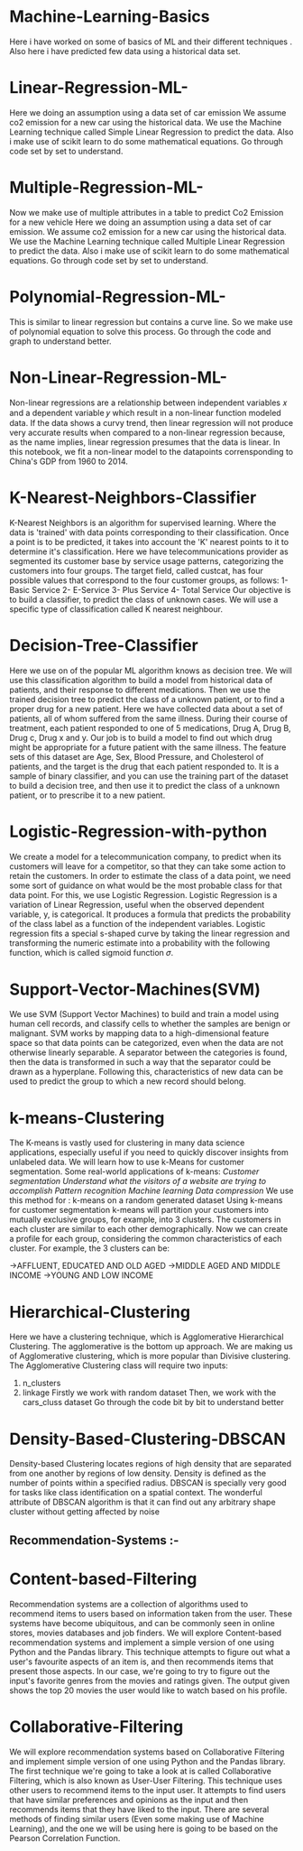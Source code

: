# Machine-Learning-Basics
Here i have worked on some of basics of ML and their different techniques . Also here i have predicted few data using a historical data set.

# Linear-Regression-ML-
Here we doing an assumption using a data set of car emission 
We assume co2 emission for a new car using the historical data. 
We use the Machine Learning technique called Simple Linear Regression to predict the data.
Also i make use of scikit learn to do some mathematical equations. 
Go through code set by set to understand.


# Multiple-Regression-ML-
Now we make use of multiple attributes in a table to predict Co2 Emission for a new vehicle
Here we doing an assumption using a data set of car emission.
We assume co2 emission for a new car using the historical data.
We use the Machine Learning technique called Multiple Linear Regression to predict the data.
Also i make use of scikit learn to do some mathematical equations.
Go through code set by set to understand.

# Polynomial-Regression-ML-
This is similar to linear regression but contains a curve line.
So we make use of polynomial equation to solve this process.
Go through the code and graph to understand better.

# Non-Linear-Regression-ML-
Non-linear regressions are a relationship between independent variables 𝑥 and a dependent variable 𝑦 which result in a non-linear function modeled data.
If the data shows a curvy trend, then linear regression will not produce very accurate results when compared to a non-linear regression because, as the name implies, linear regression presumes that the data is linear.
In this notebook, we fit a non-linear model to the datapoints corrensponding to China's GDP from 1960 to 2014.

# K-Nearest-Neighbors-Classifier
K-Nearest Neighbors is an algorithm for supervised learning.
Where the data is 'trained' with data points corresponding to their classification.
Once a point is to be predicted, it takes into account the 'K' nearest points to it to determine it's classification.
Here we have telecommunications provider as segmented its customer base by service usage patterns, categorizing the customers into four groups.
The target field, called custcat, has four possible values that correspond to the four customer groups, as follows: 1- Basic Service 2- E-Service 3- Plus Service 4- Total Service
Our objective is to build a classifier, to predict the class of unknown cases. We will use a specific type of classification called K nearest neighbour.

# Decision-Tree-Classifier
Here we use on of the popular ML algorithm knows as decision tree.
We will use this classification algorithm to build a model from historical data of patients, and their response to different medications.
Then we use the trained decision tree to predict the class of a unknown patient, or to find a proper drug for a new patient.
Here we have collected data about a set of patients, all of whom suffered from the same illness.
During their course of treatment, each patient responded to one of 5 medications, Drug A, Drug B, Drug c, Drug x and y.
Our job is to build a model to find out which drug might be appropriate for a future patient with the same illness.
The feature sets of this dataset are Age, Sex, Blood Pressure, and Cholesterol of patients, and the target is the drug that each patient responded to.
It is a sample of binary classifier, and you can use the training part of the dataset to build a decision tree, and then use it to predict the class of a unknown patient, or to prescribe it to a new patient.

# Logistic-Regression-with-python
We create a model for a telecommunication company, to predict when its customers will leave for a competitor, so that they can take some action to retain the customers.
In order to estimate the class of a data point, we need some sort of guidance on what would be the most probable class for that data point. For this, we use Logistic Regression.
Logistic Regression is a variation of Linear Regression, useful when the observed dependent variable, y, is categorical.
It produces a formula that predicts the probability of the class label as a function of the independent variables.
Logistic regression fits a special s-shaped curve by taking the linear regression and transforming the numeric estimate into a probability with the following function, which is called sigmoid function 𝜎.

# Support-Vector-Machines(SVM)
We use SVM (Support Vector Machines) to build and train a model using human cell records, and classify cells to whether the samples are benign or malignant.
SVM works by mapping data to a high-dimensional feature space so that data points can be categorized, even when the data are not otherwise linearly separable.
A separator between the categories is found, then the data is transformed in such a way that the separator could be drawn as a hyperplane.
Following this, characteristics of new data can be used to predict the group to which a new record should belong.

# k-means-Clustering
The K-means is vastly used for clustering in many data science applications, especially useful if you need to quickly discover insights from unlabeled data. 
We will learn how to use k-Means for customer segmentation.
Some real-world applications of k-means:
  *Customer segmentation
   Understand what the visitors of a website are trying to accomplish
   Pattern recognition
   Machine learning
   Data compression*
We use this method for :
k-means on a random generated dataset
Using k-means for customer segmentation
k-means will partition your customers into mutually exclusive groups, for example, into 3 clusters. The customers in each cluster are similar to each other demographically. Now we can create a profile for each group, considering the common characteristics of each cluster. For example, the 3 clusters can be:

  ->AFFLUENT, EDUCATED AND OLD AGED
  ->MIDDLE AGED AND MIDDLE INCOME
  ->YOUNG AND LOW INCOME

# Hierarchical-Clustering
Here we have a clustering technique, which is Agglomerative Hierarchical Clustering.
The agglomerative is the bottom up approach.
We are making us of Agglomerative clustering, which is more popular than Divisive clustering.
The Agglomerative Clustering class will require two inputs:
  1) n_clusters
  2) linkage
Firstly we work with random dataset
Then, we work with the cars_cluss dataset
Go through the code bit by bit to understand better

# Density-Based-Clustering-DBSCAN
Density-based Clustering locates regions of high density that are separated from one another by regions of low density.
Density is defined as the number of points within a specified radius.
DBSCAN is specially very good for tasks like class identification on a spatial context.
The wonderful attribute of DBSCAN algorithm is that it can find out any arbitrary shape cluster without getting affected by noise
## Recommendation-Systems :-

  # Content-based-Filtering
  Recommendation systems are a collection of algorithms used to recommend items to users based on information taken from the user.
  These systems have become ubiquitous, and can be commonly seen in online stores, movies databases and job finders. 
  We will explore Content-based recommendation systems and implement a simple version of one using Python and the Pandas library.
  This technique attempts to figure out what a user's favourite aspects of an item is, and then recommends items that present those aspects. In our case, we're going to try to      figure out the input's favorite genres from the movies and ratings given.
  The output given shows the top 20 movies the user would like to watch based on his profile.

  # Collaborative-Filtering 
  We will explore recommendation systems based on Collaborative Filtering and implement simple version of one using Python and the Pandas library.
  The first technique we're going to take a look at is called Collaborative Filtering, which is also known as User-User Filtering.
  This technique uses other users to recommend items to the input user. It attempts to find users that have similar preferences and opinions as the input and then recommends       items that they have liked to the input.
  There are several methods of finding similar users (Even some making use of Machine Learning), and the one we will be using here is going to be based on the Pearson             Correlation Function.
  

